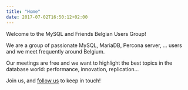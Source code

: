 ```yaml
---
title: "Home"
date: 2017-07-02T16:50:12+02:00
---
```


Welcome to the MySQL and Friends Belgian Users Group!

We are a group of passionate MySQL, MariaDB, Percona server, ... users and we
meet frequently around Belgium.

Our meetings are free and we want to highlight the best topics in the database
world: performance, innovation, replication...

Join us, and [follow us](https://twitter.com/MySQL_BE) to keep in touch!
